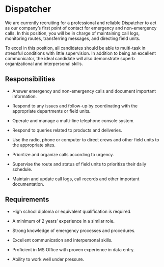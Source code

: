# Dispatcher

We are currently recruiting for a professional and reliable Dispatcher to act as our company’s first point of contact for emergency and non-emergency calls. In this position, you will be in charge of maintaining call logs, monitoring routes, transferring messages, and directing field units.

To excel in this position, all candidates should be able to multi-task in stressful conditions with little supervision. In addition to being an excellent communicator, the ideal candidate will also demonstrate superb organizational and interpersonal skills.

## Responsibilities

* Answer emergency and non-emergency calls and document important information.

* Respond to any issues and follow-up by coordinating with the appropriate departments or field units.

* Operate and manage a multi-line telephone console system.

* Respond to queries related to products and deliveries.

* Use the radio, phone or computer to direct crews and other field units to the appropriate sites.

* Prioritize and organize calls according to urgency.

* Supervise the route and status of field units to prioritize their daily schedule.

* Maintain and update call logs, call records and other important documentation.

## Requirements

* High school diploma or equivalent qualification is required.

* A minimum of 2 years’ experience in a similar role.

* Strong knowledge of emergency processes and procedures.

* Excellent communication and interpersonal skills.

* Proficient in MS Office with proven experience in data entry.

* Ability to work well under pressure.

